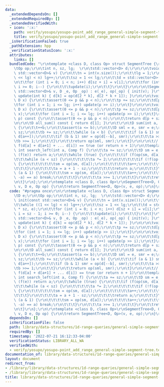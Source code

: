```yaml
---
data:
  _extendedDependsOn: []
  _extendedRequiredBy: []
  _extendedVerifiedWith:
  - icon: ':x:'
    path: verify/yosupo/yosupo-point_add_range_general-simple-segment-tree.test.cpp
    title: verify/yosupo/yosupo-point_add_range_general-simple-segment-tree.test.cpp
  _isVerificationFailed: true
  _pathExtension: hpp
  _verificationStatusIcon: ':x:'
  attributes:
    links: []
  bundledCode: "\r\ntemplate <class D, class Op> struct SegmentTree {\r\n\tD e;\r\n\
    \tOp op;\r\n\tint n, sz, lg;  \r\n\tstd::vector<D> d;\r\n\r\n\tvoid init(const\
    \ std::vector<D>& v) {\r\n\t\tn = int(v.size());\r\n\t\tlg = 1;\r\n\t\twhile ((1\
    \ << lg) < n) lg++;\r\n\t\tsz = 1 << lg;\r\n\t\td = std::vector<D>(2 * sz, e);\r\
    \n\t\tfor (int i = 0; i < n; i++) d[sz + i] = v[i];\r\n\t\tfor (int i = sz - 1;\
    \ i >= 0; i--) {\r\n\t\t\tupdate(i);\r\n\t\t}\r\n\t}\r\n\r\n\tSegmentTree(const\
    \ std::vector<D>& v, D _e, Op _op) : e(_e), op(_op) { init(v); }\r\n\r\n\tvoid\
    \ update(int k) { d[k] = op(d[2 * k], d[2 * k + 1]); }\r\n\r\n\tvoid set(int p,\
    \ D x) {\r\n\t\tassert(0 <= p && p < n);\r\n\t\tp += sz;\r\n\t\td[p] = x;\r\n\t\
    \tfor (int i = 1; i <= lg; i++) update(p >> i);\r\n\t}\r\n\r\n\tvoid add(int p,\
    \ D x) {\r\n\t\tassert(0 <= p && p < n);\r\n\t\tp += sz;\r\n\t\td[p] = op(d[p],\
    \ x);\r\n\t\tfor (int i = 1; i <= lg; i++) update(p >> i);\r\n\t}\r\n\r\n\tD single(int\
    \ p) const {\r\n\t\tassert(0 <= p && p < n);\r\n\t\treturn d[p + sz];\r\n\t}\r\
    \n\r\n\tD all_sum() const { return d[1]; }\r\n\t\r\n\tD sum(int a, int b) const\
    \ {\r\n\t\t++b;\r\n\t\tassert(a <= b);\r\n\t\tD sml = e, smr = e;\r\n\t\ta +=\
    \ sz;\r\n\t\tb += sz;\r\n\t\twhile (a < b) {\r\n\t\t\tif (a & 1) sml = op(sml,\
    \ d[a++]);\r\n\t\t\tif (b & 1) smr = op(d[--b], smr);\r\n\t\t\ta >>= 1;\r\n\t\t\
    \tb >>= 1;\r\n\t\t}\r\n\t\treturn op(sml, smr);\r\n\t}\r\n\r\n\t// min i s.t.\
    \ f(d[a] + d[a+1] + ... d[i]) == true (or return n + 1)\r\n\ttemplate <class Comp>\
    \ int search_left(int a, Comp f) {\r\n\t\ta += sz;\r\n\t\tD sm = e;\r\n\t\tif\
    \ (f(e)) return a;\r\n\t\twhile (true) {\r\n\t\t\tif (f(op(sm, d[a]))) {\r\n\t\
    \t\t\twhile (a < sz) {\r\n\t\t\t\t\ta *= 2;\r\n\t\t\t\t\tif (!f(op(sm, d[a])))\
    \ {\r\n\t\t\t\t\t\tsm = op(sm, d[a]);\r\n\t\t\t\t\t\ta++;\r\n\t\t\t\t\t}\r\n\t\
    \t\t\t}\r\n\t\t\t\ta = a + 1 - sz;\r\n\t\t\t\treturn a;\r\n\t\t\t}\r\n\t\t\tif\
    \ (a & 1) {\r\n\t\t\t\tsm = op(sm, d[a]);\r\n\t\t\t\ta++;\r\n\t\t\t\tif ((a &\
    \ -a) == a) break;\r\n\t\t\t}\r\n\t\t\ta >>= 1;\r\n\t\t}\r\n\t\treturn n + 1;\r\
    \n\t}\r\n};\r\n\r\ntemplate <class D, class Op>\r\nSegmentTree<D, Op> get_segment_tree(std::vector<D>\
    \ v, D e, Op op) {\r\n\treturn SegmentTree<D, Op>(v, e, op);\r\n}\r\n"
  code: "#pragma once\r\n\r\ntemplate <class D, class Op> struct SegmentTree {\r\n\
    \tD e;\r\n\tOp op;\r\n\tint n, sz, lg;  \r\n\tstd::vector<D> d;\r\n\r\n\tvoid\
    \ init(const std::vector<D>& v) {\r\n\t\tn = int(v.size());\r\n\t\tlg = 1;\r\n\
    \t\twhile ((1 << lg) < n) lg++;\r\n\t\tsz = 1 << lg;\r\n\t\td = std::vector<D>(2\
    \ * sz, e);\r\n\t\tfor (int i = 0; i < n; i++) d[sz + i] = v[i];\r\n\t\tfor (int\
    \ i = sz - 1; i >= 0; i--) {\r\n\t\t\tupdate(i);\r\n\t\t}\r\n\t}\r\n\r\n\tSegmentTree(const\
    \ std::vector<D>& v, D _e, Op _op) : e(_e), op(_op) { init(v); }\r\n\r\n\tvoid\
    \ update(int k) { d[k] = op(d[2 * k], d[2 * k + 1]); }\r\n\r\n\tvoid set(int p,\
    \ D x) {\r\n\t\tassert(0 <= p && p < n);\r\n\t\tp += sz;\r\n\t\td[p] = x;\r\n\t\
    \tfor (int i = 1; i <= lg; i++) update(p >> i);\r\n\t}\r\n\r\n\tvoid add(int p,\
    \ D x) {\r\n\t\tassert(0 <= p && p < n);\r\n\t\tp += sz;\r\n\t\td[p] = op(d[p],\
    \ x);\r\n\t\tfor (int i = 1; i <= lg; i++) update(p >> i);\r\n\t}\r\n\r\n\tD single(int\
    \ p) const {\r\n\t\tassert(0 <= p && p < n);\r\n\t\treturn d[p + sz];\r\n\t}\r\
    \n\r\n\tD all_sum() const { return d[1]; }\r\n\t\r\n\tD sum(int a, int b) const\
    \ {\r\n\t\t++b;\r\n\t\tassert(a <= b);\r\n\t\tD sml = e, smr = e;\r\n\t\ta +=\
    \ sz;\r\n\t\tb += sz;\r\n\t\twhile (a < b) {\r\n\t\t\tif (a & 1) sml = op(sml,\
    \ d[a++]);\r\n\t\t\tif (b & 1) smr = op(d[--b], smr);\r\n\t\t\ta >>= 1;\r\n\t\t\
    \tb >>= 1;\r\n\t\t}\r\n\t\treturn op(sml, smr);\r\n\t}\r\n\r\n\t// min i s.t.\
    \ f(d[a] + d[a+1] + ... d[i]) == true (or return n + 1)\r\n\ttemplate <class Comp>\
    \ int search_left(int a, Comp f) {\r\n\t\ta += sz;\r\n\t\tD sm = e;\r\n\t\tif\
    \ (f(e)) return a;\r\n\t\twhile (true) {\r\n\t\t\tif (f(op(sm, d[a]))) {\r\n\t\
    \t\t\twhile (a < sz) {\r\n\t\t\t\t\ta *= 2;\r\n\t\t\t\t\tif (!f(op(sm, d[a])))\
    \ {\r\n\t\t\t\t\t\tsm = op(sm, d[a]);\r\n\t\t\t\t\t\ta++;\r\n\t\t\t\t\t}\r\n\t\
    \t\t\t}\r\n\t\t\t\ta = a + 1 - sz;\r\n\t\t\t\treturn a;\r\n\t\t\t}\r\n\t\t\tif\
    \ (a & 1) {\r\n\t\t\t\tsm = op(sm, d[a]);\r\n\t\t\t\ta++;\r\n\t\t\t\tif ((a &\
    \ -a) == a) break;\r\n\t\t\t}\r\n\t\t\ta >>= 1;\r\n\t\t}\r\n\t\treturn n + 1;\r\
    \n\t}\r\n};\r\n\r\ntemplate <class D, class Op>\r\nSegmentTree<D, Op> get_segment_tree(std::vector<D>\
    \ v, D e, Op op) {\r\n\treturn SegmentTree<D, Op>(v, e, op);\r\n}\r\n"
  dependsOn: []
  isVerificationFile: false
  path: library/data-structures/1d-range-queries/general-simple-segment-tree.hpp
  requiredBy: []
  timestamp: '2022-07-21 16:12:33-04:00'
  verificationStatus: LIBRARY_ALL_WA
  verifiedWith:
  - verify/yosupo/yosupo-point_add_range_general-simple-segment-tree.test.cpp
documentation_of: library/data-structures/1d-range-queries/general-simple-segment-tree.hpp
layout: document
redirect_from:
- /library/library/data-structures/1d-range-queries/general-simple-segment-tree.hpp
- /library/library/data-structures/1d-range-queries/general-simple-segment-tree.hpp.html
title: library/data-structures/1d-range-queries/general-simple-segment-tree.hpp
---
```

